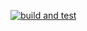 [![build and test](https://github.com/d1amond09/LanguageCourses/actions/workflows/lab2.yml/badge.svg)](https://github.com/d1amond09/LanguageCourses/actions/workflows/lab2.yml)
